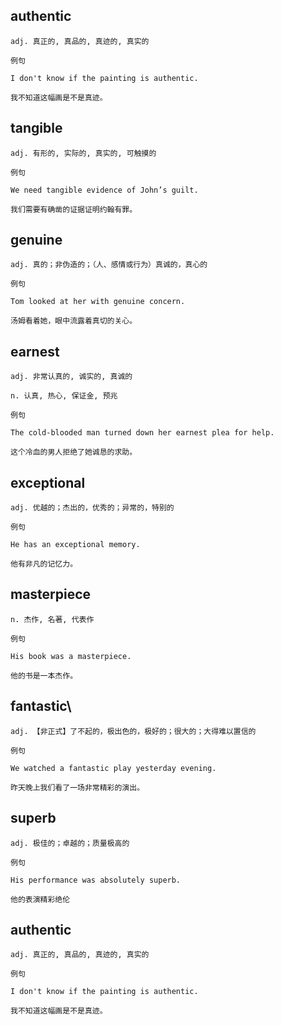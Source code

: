 ## authentic
```
adj. 真正的, 真品的, 真迹的, 真实的

例句

I don't know if the painting is authentic.

我不知道这幅画是不是真迹。
```
## tangible
```
adj. 有形的, 实际的, 真实的, 可触摸的

例句

We need tangible evidence of John’s guilt.

我们需要有确凿的证据证明约翰有罪。
```
## genuine
```
adj. 真的；非伪造的；（人、感情或行为）真诚的，真心的

例句

Tom looked at her with genuine concern.

汤姆看着她，眼中流露着真切的关心。
```
## earnest
```
adj. 非常认真的, 诚实的, 真诚的

n. 认真, 热心, 保证金, 预兆

例句

The cold-blooded man turned down her earnest plea for help.

这个冷血的男人拒绝了她诚恳的求助。
```
## exceptional
```
adj. 优越的；杰出的，优秀的；异常的，特别的

例句

He has an exceptional memory.

他有非凡的记忆力。
```
## masterpiece
```
n. 杰作, 名著, 代表作

例句

His book was a masterpiece.

他的书是一本杰作。
```
## fantastic\
```
adj. 【非正式】了不起的，极出色的，极好的；很大的；大得难以置信的

例句

We watched a fantastic play yesterday evening.

昨天晚上我们看了一场非常精彩的演出。
```
## superb
```
adj. 极佳的；卓越的；质量极高的

例句

His performance was absolutely superb.

他的表演精彩绝伦
```
## authentic
```
adj. 真正的, 真品的, 真迹的, 真实的

例句

I don't know if the painting is authentic.

我不知道这幅画是不是真迹。
```